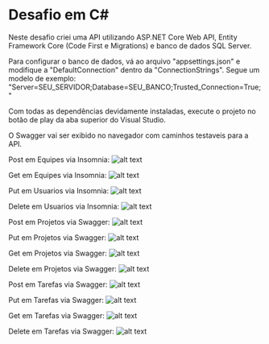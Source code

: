 # Desafio em C#

Neste desafio criei uma API utilizando ASP.NET Core Web API, Entity Framework Core (Code First e Migrations) e banco de dados SQL Server.

Para configurar o banco de dados, vá ao arquivo "appsettings.json" e modifique a "DefaultConnection" dentro da "ConnectionStrings".
Segue um modelo de exemplo:
"Server=SEU_SERVIDOR;Database=SEU_BANCO;Trusted_Connection=True;"

Com todas as dependências devidamente instaladas, execute o projeto no botão de play da aba superior do Visual Studio.

O Swagger vai ser exibido no navegador com caminhos testaveis para a API.

Post em Equipes via Insomnia:
![alt text](image.png)

Get em Equipes via Insomnia:
![alt text](image-2.png)

Put em Usuarios via Insomnia:
![alt text](image-3.png)

Delete em Usuarios via Insomnia:
![alt text](image-4.png)


Post em Projetos via Swagger:
![alt text](image-5.png)

Put em Projetos via Swagger:
![alt text](image-6.png)

Get em Projetos via Swagger:
![alt text](image-7.png)

Delete em Projetos via Swagger:
![alt text](image-8.png)


Post em Tarefas via Swagger:
![alt text](image-9.png)

Put em Tarefas via Swagger:
![alt text](image-10.png)

Get em Tarefas via Swagger:
![alt text](image-11.png)

Delete em Tarefas via Swagger:
![alt text](image-12.png)

